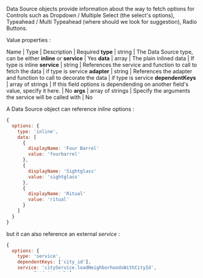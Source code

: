 Data Source objects provide information about the way to fetch options for Controls such as Dropdown / Multiple Select (the select's options), Typeahead / Multi Typeahead (where should we look for suggestion), Radio Buttons.

Value properties :

Name | Type | Description | Required
**type** | string | The Data Source type, can be either **inline** or **service** | Yes
**data** | array | The plain inlined data | If type is inline
**service** | string | References the service and function to call to fetch the data | if type is service
**adapter** | string | References the adapter and function to call to decorate the data | if type is service
**dependentKeys** | array of strings | If this field options is dependending on another field's value, specify it here. | No
**args** | array of strings | Specify the arguments the service will be called with | No

A Data Source object can reference *inline* options :

```javascript
{
  options: {
    type: 'inline',
    data: [
      {
        displayName: 'Four Barrel'
        value: 'fourbarrel'
      },
      {
        displayName: 'Sightglass'
        value: 'sightglass'
      },
      {
        displayName: 'Ritual'
        value: 'ritual'
      }
    ]
  }
}
```

but it can also reference an external *service* :

```javascript
{
  options: {
    type: 'service',
    dependentKeys: ['city_id'],
    service: 'cityService.loadNeighborhoodsWithCityId',
    args: ['${city_id}'],
    adapter: 'abstractAdapter.genericDropDown'
  }
}
```